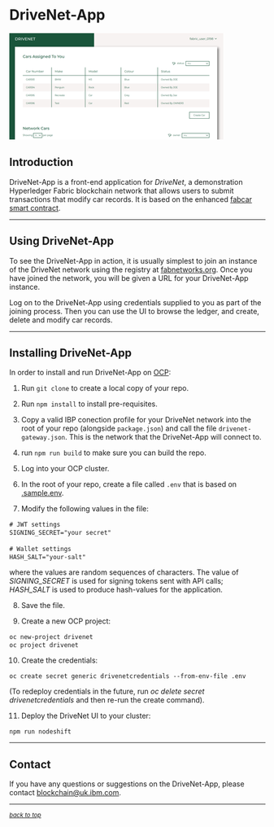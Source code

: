 
# DriveNet-App
 
<a id="top"></a>


![DriveNet-App](images/drivenet-ui.png)

## Introduction

DriveNet-App is a front-end application for *DriveNet*, a demonstration Hyperledger Fabric blockchain network that allows users to submit transactions that modify car records. It is based on the enhanced [fabcar smart contract](https://github.com/FabNetworks/fabcar-advanced).

---

## Using DriveNet-App

To see the DriveNet-App in action, it is usually simplest to join an instance of the DriveNet network using the registry at [fabnetworks.org](https://fabnetworks.org). Once you have joined the network, you will be given a URL for your DriveNet-App instance.

Log on to the DriveNet-App using credentials supplied to you as part of the joining process. Then you can use the UI to browse the ledger, and create, delete and modify car records.


---

## Installing DriveNet-App

In order to install and run DriveNet-App on [OCP](https://www.openshift.com/products/container-platform):

1. Run `git clone` to create a local copy of your repo.

2. Run `npm install` to install pre-requisites.

3. Copy a valid IBP conection profile for your DriveNet network into the root of your repo (alongside `package.json`) and call the file `drivenet-gateway.json`. This is the network that the DriveNet-App will connect to.

4. run `npm run build` to make sure you can build the repo.

5. Log into your OCP cluster.

6. In the root of your repo, create a file called `.env` that is based on [.sample.env](.sample.env).

7. Modify the following values in the file: 

```
# JWT settings
SIGNING_SECRET="your secret"

# Wallet settings
HASH_SALT="your-salt"
```

where the values are random sequences of characters. The value of *SIGNING_SECRET* is used for signing tokens sent with API calls; *HASH_SALT* is used to produce hash-values for the application.

8. Save the file.

9. Create a new OCP project:

```
oc new-project drivenet
oc project drivenet
```

10. Create the credentials:

```
oc create secret generic drivenetcredentials --from-env-file .env
```

(To redeploy credentials in the future, run *oc delete secret drivenetcredentials* and then re-run the create command).

11. Deploy the DriveNet UI to your cluster:

```
npm run nodeshift
```

---

## Contact

If you have any questions or suggestions on the DriveNet-App, please contact blockchain@uk.ibm.com.


---
<sup>[_back to top_](#top)</sup>

